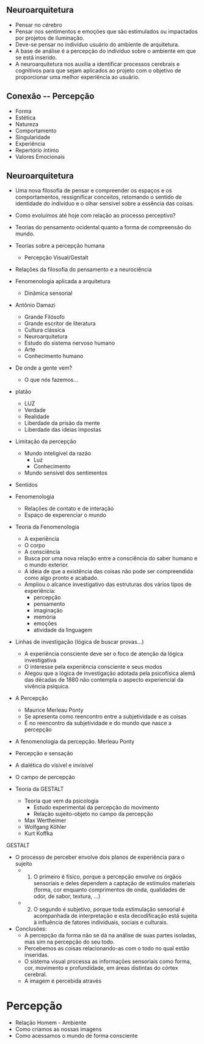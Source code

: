 ## Neuroarquitetura
- Pensar no cérebro
- Pensar nos sentimentos e emoções que são estimulados ou impactados por projetos de iluminação.
- Deve-se pensar no indivíduo usuário do ambiente de arquitetura.
- A base de análise é a percepção do indivíduo sobre o ambiente em que se está inserido.
- A neuroarquitetura nos auxilia a identificar processos cerebrais e cognitivos para que sejam aplicados ao projeto com o objetivo de proporcionar uma melhor experiência ao usuário.

## Conexão -- Percepção
- Forma
- Estética
- Natureza
- Comportamento
- Singularidade
- Experiência
- Repertório íntimo
- Valores Emocionais

## Neuroarquitetura
- Uma nova filosofia de pensar e compreender os espaços e os comportamentos, ressignificar conceitos, retomando o sentido de identidade do indivíduo e o olhar sensível sobre a essência das coisas.

- Como evoluímos até hoje com relação ao processo perceptivo?
- Teorias do pensamento ocidental quanto a forma de compreensão do mundo.
- Teorias sobre a percepção humana
    - Percepção Visual/Gestalt
- Relações da filosofia do pensamento e a neurociência
- Fenomenologia aplicada a arquitetura
    - Dinâmica sensorial

- Antônio Damazi
    - Grande Filósofo
    - Grande escritor de literatura
    - Cultura clássica
    - Neuroarquitetura
    - Estudo do sistema nervoso humano
    - Arte
    - Conhecimento humano

- De onde a gente vem?
    - O que nós fazemos...

- platão
    - LUZ
    - Verdade
    - Realidade
    - Liberdade da prisão da mente
    - Liberdade das ideias impostas

- Limitação da percepção
    - Mundo inteligível da razão
        - Luz
        - Conhecimento
    - Mundo sensível dos sentimentos

- Sentidos 

- Fenomenologia
    - Relações de contato e de interação
    - Espaço de experenciar o mundo

- Teoria da Fenomenologia
    - A experiência
    - O corpo
    - A consciência
    - Busca por uma nova relação entre a consciência do saber humano e o mundo exterior.
    - A ideia de que a existência das coisas não pode ser compreendida como algo pronto e acabado.
    - Ampliou o alcance investigativo das estruturas dos vários tipos de experiência:
        - percepção
        - pensamento
        - imaginação
        - memória
        - emoções
        - atividade da linguagem

- Linhas de investigação (lógica de buscar provas...)
    - A experiência consciente deve ser o foco de atenção da lógica investigativa
    - O interesse pela experiência consciente e seus modos 
    - Alegou que a lógica de investigação adotada pela psicofísica alemã das décadas de 1880 não contempla o aspecto experiencial da vivência psíquica.

- A Percepção
    - Maurice Merleau Ponty
    - Se apresenta como reencontro entre a subjetividade e as coisas
    - É no reencontro da subjetividade e do mundo que nasce a percepção

-  A fenomenologia da percepção. Merleau Ponty
- Percepção e sensação
- A dialética do visível e invisível
- O campo de percepção

- Teoria da GESTALT
    - Teoria que vem da psicologia
        - Estudo experimental da percepção do movimento
        - Relação sujeito-objeto no campo da percepção 
    - Max Wertheimer
    - Wolfgang Köhler
    - Kurt Koffka

GESTALT
- O processo de perceber envolve dois planos de experiência para o sujeito
    - 1) O primeiro é físico, porque a percepção envolve os órgãos sensoriais e deles dependem a captação de estímulos materiais (forma, cor enquanto comprimentos de onda, qualidades de odor, de sabor, textura, ...)
    - 2) O segundo é subjetivo, porque toda estimulação sensorial é acompanhada de interpretação e esta decodificação está sujeita à influência de fatores individuais, sociais e culturais.
- Conclusões:
    - A percepção da forma não se dá na análise de suas partes isoladas, mas sim na percepção do seu todo.
    - Percebemos as coisas relacionando-as com o todo no qual estão inseridas.
    - O sistema visual processa as informações sensoriais como forma, cor, movimento e profundidade, em áreas distintas do córtex cerebral.
    - A imagem é percebida através 


# Percepção
- Relação Homem - Ambiente
- Como criamos as nossas imagens
- Como acessamos o mundo de forma consciente

